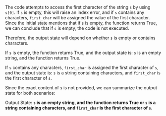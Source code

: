 The code attempts to access the first character of the string `s` by using `s[0]`. If `s` is empty, this will raise an index error, and if `s` contains any characters, `first_char` will be assigned the value of the first character. Since the initial state mentions that if `s` is empty, the function returns True, we can conclude that if `s` is empty, the code is not executed.

Therefore, the output state will depend on whether `s` is empty or contains characters. 

If `s` is empty, the function returns True, and the output state is: `s` is an empty string, and the function returns True. 

If `s` contains any characters, `first_char` is assigned the first character of `s`, and the output state is: `s` is a string containing characters, and `first_char` is the first character of `s`.

Since the exact content of `s` is not provided, we can summarize the output state for both scenarios:

Output State: **`s` is an empty string, and the function returns True or `s` is a string containing characters, and `first_char` is the first character of `s`.**